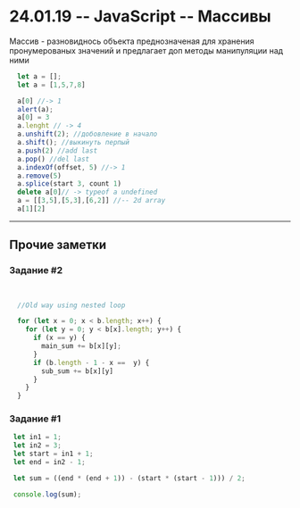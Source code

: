 # 24.01.19 -- JavaScript -- Массивы

  Массив - разновиднось объекта
  преднозначеная для хранения
  пронумерованых значений и
  предлагает доп методы
  манипуляции над ними


```javascript
  let a = [];
  let a = [1,5,7,8]

  a[0] //-> 1
  alert(a);
  a[0] = 3
  a.lenght // -> 4
  a.unshift(2); //добовление в начало
  a.shift(); //выкинуть перпый
  a.push(2) //add last
  a.pop() //del last
  a.indexOf(offset, 5) //-> 1
  a.remove(5)
  a.splice(start 3, count 1)
  delete a[0]// -> typeof a undefined
  a = [[3,5],[5,3],[6,2]] //-- 2d array
  a[1][2]

```

-------
## Прочие заметки

### Задание \#2 
```javascript
 

  //Old way using nested loop

  for (let x = 0; x < b.length; x++) {
    for (let y = 0; y < b[x].length; y++) {
      if (x == y) {
        main_sum += b[x][y];
      }
      if (b.length - 1 - x ==  y) {
        sub_sum += b[x][y]
      }
    }
  }

```

### Задание \#1
```javascript
 let in1 = 1;
 let in2 = 3;
 let start = in1 + 1;
 let end = in2 - 1;

 let sum = ((end * (end + 1)) - (start * (start - 1))) / 2;

 console.log(sum);

```
